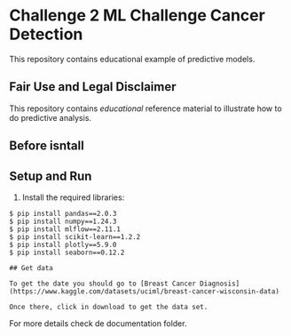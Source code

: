 # Challenge 2 ML Challenge Cancer Detection

This repository contains educational example of predictive models.  

## Fair Use and Legal Disclaimer

This repository contains _educational_ reference material to illustrate how to do predictive analysis.

## Before isntall


## Setup and Run
1. Install the required libraries:
```shell
$ pip install pandas==2.0.3
$ pip install numpy==1.24.3
$ pip install mlflow==2.11.1
$ pip install scikit-learn==1.2.2
$ pip install plotly==5.9.0
$ pip install seaborn==0.12.2

## Get data

To get the date you should go to [Breast Cancer Diagnosis](https://www.kaggle.com/datasets/uciml/breast-cancer-wisconsin-data)

Once there, click in download to get the data set.

```
</details> 

For more details check de documentation folder.
